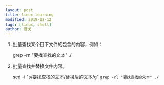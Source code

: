 ```yaml
---
layout: post
title: linux learning
modified: 2019-02-12
tags: [linux, shell]
author: 晋戈
---
```


1. 批量查找某个目下文件的包含的内容，例如：
    
    grep -rn "要找查找的文本" ./

2. 批量查找并替换文件内容。

    sed -i "s/要找查找的文本/替换后的文本/g" `grep -rl "要找查找的文本" ./`